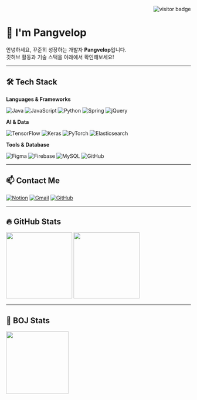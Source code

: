 <!-- 방문자 수 뱃지 -->
<p align="right">
  <img src="https://visitor-badge.laobi.icu/badge?page_id=pangvelop.pangvelop" alt="visitor badge"/>
</p>

# 👋 I'm Pangvelop

안녕하세요, 꾸준히 성장하는 개발자 **Pangvelop**입니다.<br>
깃허브 활동과 기술 스택을 아래에서 확인해보세요!

---

## 🛠️ Tech Stack

**Languages & Frameworks**
  
![Java](https://img.shields.io/badge/Java-007396?style=flat-square&logo=Java&logoColor=white)
![JavaScript](https://img.shields.io/badge/JavaScript-F7DF1E?style=flat-square&logo=JavaScript&logoColor=black)
![Python](https://img.shields.io/badge/Python-3776AB?style=flat-square&logo=Python&logoColor=white)
![Spring](https://img.shields.io/badge/Spring-6DB33F?style=flat-square&logo=Spring&logoColor=white)
![jQuery](https://img.shields.io/badge/jQuery-0769AD?style=flat-square&logo=jQuery&logoColor=white)

**AI & Data**

![TensorFlow](https://img.shields.io/badge/TensorFlow-FF6F00?style=flat-square&logo=TensorFlow&logoColor=white)
![Keras](https://img.shields.io/badge/Keras-D00000?style=flat-square&logo=Keras&logoColor=white)
![PyTorch](https://img.shields.io/badge/PyTorch-EE4C2C?style=flat-square&logo=PyTorch&logoColor=white)
![Elasticsearch](https://img.shields.io/badge/Elasticsearch-005571?style=flat-square&logo=Elasticsearch&logoColor=white)

**Tools & Database**

![Figma](https://img.shields.io/badge/Figma-F24E1E?style=flat-square&logo=Figma&logoColor=white)
![Firebase](https://img.shields.io/badge/Firebase-FFCA28?style=flat-square&logo=Firebase&logoColor=black)
![MySQL](https://img.shields.io/badge/MySQL-4479A1?style=flat-square&logo=MySQL&logoColor=white)
![GitHub](https://img.shields.io/badge/GitHub-181717?style=flat-square&logo=GitHub&logoColor=white)

---

## 📫 Contact Me

[![Notion](https://img.shields.io/badge/Notion-000000?style=flat-square&logo=Notion&logoColor=white)](https://hill-appeal-479.notion.site/GwangOh-Kim-8e1151fa24434839bf923abf2ba2d4d8?pvs=4)
[![Gmail](https://img.shields.io/badge/Gmail-EA4335?style=flat-square&logo=Gmail&logoColor=white)](mailto:kgo1285@gmail.com)
[![GitHub](https://img.shields.io/badge/GitHub-000000?style=flat-square&logo=GitHub&logoColor=white)](https://github.com/pangvelop)

---

## 🔥 GitHub Stats

<p align="left">
  <img src="https://github-readme-stats.vercel.app/api?username=pangvelop&show_icons=true&theme=tokyonight&custom_title=pangvelop's%20GitHub%20Stats" height="180"/>
  <img src="https://streak-stats.demolab.com?user=pangvelop&theme=tokyonight&mode=weekly" height="180"/>
</p>

---

## 🏅 BOJ Stats
  
<p align="left">
  <img src="https://mazassumnida.wtf/api/v2/generate_badge?boj=kgo103" height="170" />
</p>

